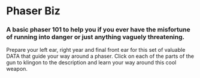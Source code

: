

# Phaser Biz
### A basic phaser 101 to help you if you ever have the misfortune of running into danger or just anything vaguely threatening.
Prepare your left ear, right year and final front ear for this set of valuable DATA that guide your way around a phaser. Click on each of the parts of the gun to klingon to the description and learn your way around this cool weapon. 

